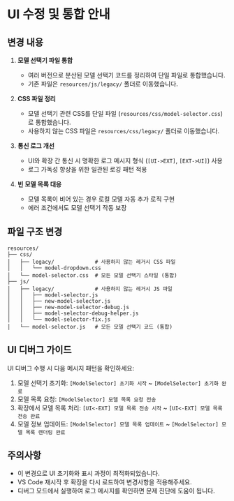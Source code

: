 # UI 수정 및 통합 안내

## 변경 내용

1. **모델 선택기 파일 통합**
   - 여러 버전으로 분산된 모델 선택기 코드를 정리하여 단일 파일로 통합했습니다.
   - 기존 파일은 `resources/js/legacy/` 폴더로 이동했습니다.

2. **CSS 파일 정리**
   - 모델 선택기 관련 CSS를 단일 파일 (`resources/css/model-selector.css`)로 통합했습니다.
   - 사용하지 않는 CSS 파일은 `resources/css/legacy/` 폴더로 이동했습니다.

3. **통신 로그 개선**
   - UI와 확장 간 통신 시 명확한 로그 메시지 형식 (`[UI->EXT]`, `[EXT->UI]`) 사용
   - 로그 가독성 향상을 위한 일관된 로깅 패턴 적용

4. **빈 모델 목록 대응**
   - 모델 목록이 비어 있는 경우 로컬 모델 자동 추가 로직 구현
   - 에러 조건에서도 모델 선택기 작동 보장

## 파일 구조 변경

```
resources/
├── css/
│   ├── legacy/             # 사용하지 않는 레거시 CSS 파일 
│   │   └── model-dropdown.css
│   └── model-selector.css  # 모든 모델 선택기 스타일 (통합)
├── js/
│   ├── legacy/             # 사용하지 않는 레거시 JS 파일
│   │   ├── model-selector.js
│   │   ├── new-model-selector.js
│   │   ├── new-model-selector-debug.js
│   │   ├── model-selector-debug-helper.js
│   │   └── model-selector-fix.js
│   └── model-selector.js   # 모든 모델 선택기 코드 (통합)
```

## UI 디버그 가이드

UI 디버그 수행 시 다음 메시지 패턴을 확인하세요:

1. 모델 선택기 초기화: `[ModelSelector] 초기화 시작` ~ `[ModelSelector] 초기화 완료`
2. 모델 목록 요청: `[ModelSelector] 모델 목록 요청 전송`
3. 확장에서 모델 목록 처리: `[UI<-EXT] 모델 목록 전송 시작` ~ `[UI<-EXT] 모델 목록 전송 완료`
4. 모델 정보 업데이트: `[ModelSelector] 모델 목록 업데이트` ~ `[ModelSelector] 모델 목록 렌더링 완료`

## 주의사항

- 이 변경으로 UI 초기화와 표시 과정이 최적화되었습니다.
- VS Code 재시작 후 확장을 다시 로드하여 변경사항을 적용해주세요.
- 디버그 모드에서 실행하여 로그 메시지를 확인하면 문제 진단에 도움이 됩니다.